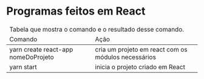<html>
<head>
</head>
<body>
  <div>
    <h1>Programas feitos em React</h1>
  </div>
  <div>
    <table>
      <thead>
        <tr>
          <td colspan="2">
            Tabela que mostra o comando e o resultado desse comando.
          </td>
        </tr>
        <tr>
          <td>
            Comando
          </td>
          <td>
            Ação
          </td>
        </tr>
      </thead>
      <tbody>
        <tr>
          <td>
            yarn create react-app nomeDoProjeto 
          </td>
          <td>
            cria um projeto em react com os módulos necessários
          </td>
        </tr>
        <tr>
          <td>
            yarn start
          </td>
          <td>
            inicia o projeto criado em React
          </td>
        </tr>
      </tbody>
    </table>
  </div>
</body>
</html>
